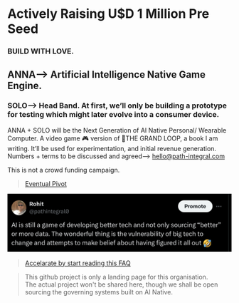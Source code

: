 # Actively Raising U$D 1 Million Pre Seed
### BUILD WITH LOVE.
## ANNA—> Artificial Intelligence Native Game Engine.
### SOLO—> Head Band. At first, we’ll only be building a prototype for testing which might later evolve into a consumer device.
ANNA + SOLO will be the Next Generation of AI Native Personal/ Wearable Computer.
A video game 🎮 version of 🍦THE GRAND LOOP, a book I am writing.
It’ll be used for experimentation, and initial revenue generation.
Numbers + terms to be discussed and agreed—> hello@path-integral.com




This is not a crowd funding campaign.







> [Eventual Pivot](https://pitch.com/embed/c73ccbca-4274-47f7-8999-768e887db86a) </br>

![tweet23](public/images/IMG_tweet23.jpeg)

> [Accelarate by start reading this FAQ](https://github.com/Rulial/pathintegral/blob/d1a80bdcefc3ceeedc676c7f9f41bb025e54bea6/ANNA%20%2B%20SOLO%20FAQ.md)

> This github project is only a landing page for this organisation. </br>
> The actual project won't be shared here, though we shall be open sourcing the governing systems built on AI Native.
